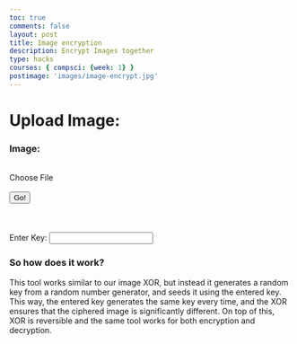 ```yaml
---
toc: true
comments: false
layout: post
title: Image encryption
description: Encrypt Images together
type: hacks
courses: { compsci: {week: 1} }
postimage: 'images/image-encrypt.jpg'
---
```


<head>
<style>
input[type="file"] {
    display: none;
}
</style>
</head><h1><strong>Upload Image:</strong></h1>
<h3>Image:</h3>
<br>
<label for="imageInput" class="button-54">
    Choose File
</label>
<input type="file" id="imageInput" accept="image/*">
<br><br>
<button id="andButton" class='button-54 task-button'>Go!</button>
<br><br><br><br>
<label for='seed'>Enter Key: </label>
<input type='text' class='button-54' id='seed'>
<div id='resultDiv'></div>
<script src="//cdnjs.cloudflare.com/ajax/libs/seedrandom/3.0.5/seedrandom.min.js"></script>
<script src="../../../assets/js/cryptography.js" type="text/javascript"></script>

<h3>So how does it work?</h3>
<p>This tool works similar to our image XOR, but instead it generates a random key from a random number generator, and seeds it using the entered key. This way, the entered key generates the same key every time, and the XOR ensures that the ciphered image is significantly different. On top of this, XOR is reversible and the same tool works for both encryption and decryption.</p>